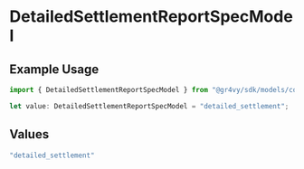 # DetailedSettlementReportSpecModel

## Example Usage

```typescript
import { DetailedSettlementReportSpecModel } from "@gr4vy/sdk/models/components";

let value: DetailedSettlementReportSpecModel = "detailed_settlement";
```

## Values

```typescript
"detailed_settlement"
```